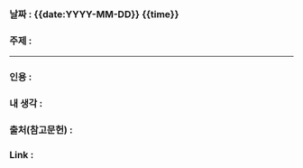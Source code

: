 ### 날짜 : {{date:YYYY-MM-DD}} {{time}}
### 주제 : 

---- 

### 인용 : 
>  


### 내 생각 : 


### 출처(참고문헌) : 


### Link : 
